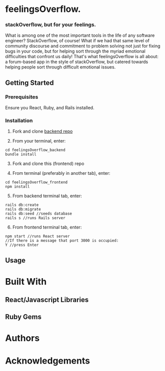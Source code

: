 # feelingsOverflow.

### stackOverflow, but for your feelings.

What is among one of the most important tools in the life of any software engineer? StackOverflow, of course! What if we had that same level of community discourse and commitment to problem solving not just for fixing bugs in your code, but for helping sort through the myriad emotional difficulties that confront us daily! That's what feelingsOverflow is all about: a forum-based app in the style of stackOverflow, but catered towards helping people sort through difficult emotional issues.

## Getting Started

### Prerequisites

Ensure you React, Ruby, and Rails installed.

### Installation

1. Fork and clone [backend repo](https://github.com/Jeff-Adler/feelingsOverflow-back-end "Backend Repo")

2. From your terminal, enter:

```
cd feelingsOverflow_backend
bundle install
```

3. Fork and clone this (frontend) repo

4. From terminal (preferably in another tab), enter:

```
cd feelingsOverflow_frontend
npm install
```

5. From backend terminal tab, enter:

```
rails db:create
rails db:migrate
rails db:seed //seeds database
rails s //runs Rails server
```

6. From frontend terminal tab, enter:

```
npm start //runs React server
//If there is a message that port 3000 is occupied:
Y //press Enter
```

## Usage

# Built With

## React/Javascript Libraries

## Ruby Gems

# Authors

# Acknowledgements

